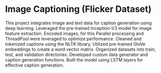 # Image Captioning (Flicker Dataset)
This project integrates image and text data for caption generation using deep learning. Leveraged the pre-trained Inception-V3 model for image feature extraction. Encoded images, for this Parallel processing and ThreadPool were leveraged to optimize performance. Cleaned and tokenized captions using the NLTK library. Utilized pre-trained GloVe embeddings to create a word vector matrix. Organized datasets into train, test, and validation directories. Developed custom data generator and caption generation functions. Built the model using LSTM layers for effective caption generation. 
